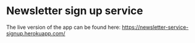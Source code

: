 # Newsletter sign up service

The live version of the app can be found here: https://newsletter-service-signup.herokuapp.com/
